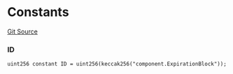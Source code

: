 # Constants

[Git Source](https://github.com/Moving-Castles/eat-drain-arson/blob/7bfd8b7722dbe81e95349eb300f1195a0dad2f0a/src/components/ExpirationBlockComponent.sol)

### ID

```solidity
uint256 constant ID = uint256(keccak256("component.ExpirationBlock"));
```
